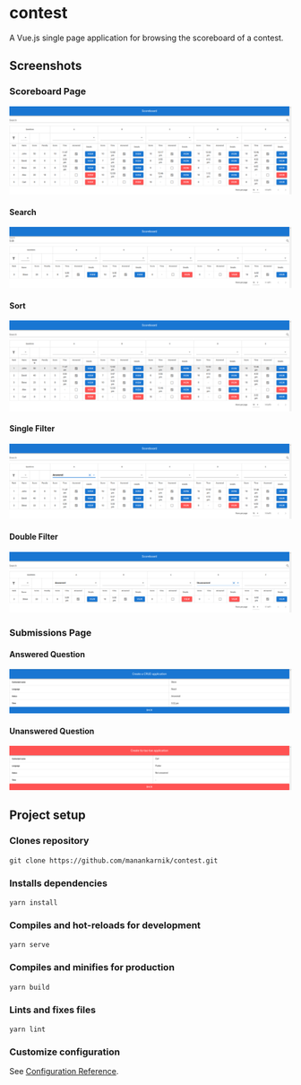 # contest

A Vue.js single page application for browsing the scoreboard of a contest.

## Screenshots

### Scoreboard Page

![Scoreboard](docs/scoreboard.png)

#### Search

![Search](docs/search.png)

#### Sort

![Sort](docs/sort.png)

#### Single Filter

![Single Filter](docs/single_filter.png)

#### Double Filter

![Double Filter](docs/double_filter.png)

### Submissions Page

#### Answered Question

![Answered Question](docs/answered_question.png)

#### Unanswered Question

![Unanswered Question](docs/unanswered_question.png)

## Project setup

### Clones repository

```
git clone https://github.com/manankarnik/contest.git
```

### Installs dependencies

```
yarn install
```

### Compiles and hot-reloads for development

```
yarn serve
```

### Compiles and minifies for production

```
yarn build
```

### Lints and fixes files

```
yarn lint
```

### Customize configuration

See [Configuration Reference](https://cli.vuejs.org/config/).
